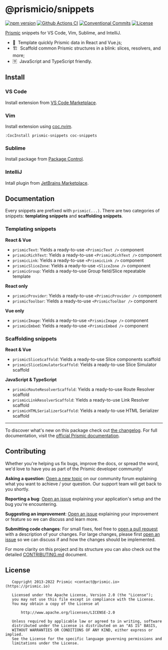 <!--

TODO: Go through all "TODO" comments in the project

TODO: Replace all on all files (README.md, CONTRIBUTING.md, bug_report.md, package.json):
- @prismicio/snippets
- Prismic snippets for VS Code, Vim, Sublime, and IntelliJ
- prismicio/prismic-snippets
- prismic-snippets

-->

# @prismicio/snippets

[![npm version][npm-version-src]][npm-version-href]
[![Github Actions CI][github-actions-ci-src]][github-actions-ci-href]
[![Conventional Commits][conventional-commits-src]][conventional-commits-href]
[![License][license-src]][license-href]

<!-- TODO: Replacing link to Prismic with [Prismic][prismic] is useful here -->

[Prismic][prismic] snippets for VS Code, Vim, Sublime, and IntelliJ.

<!--

TODO: Create a small list of package features:

- 🤔 &nbsp;A useful feature;
- 🥴 &nbsp;Another useful feature;
- 🙃 &nbsp;A final useful feature.

Non-breaking space: &nbsp; are here on purpose to fix emoji rendering on certain systems.

-->

- 📐 &nbsp;Template quickly Prismic data in React and Vue.js;
- 🏗 &nbsp;Scaffold common Prismic structures in a blink: slices, resolvers, and more;
- 🈂 &nbsp;JavaScript and TypeScript friendly.

## Install

### VS Code

Install extension from [VS Code Marketplace][vs-code-marketplace-src].

### Vim

Install extension using [coc.nvim][coc-nvim-src].

```
:CocInstall prismic-snippets coc-snippets
```

### Sublime

Install package from [Package Control][sublime-package-control-src].

### IntelliJ

Intall plugin from [JetBrains Marketplace][jetbrains-marketplace-src].

## Documentation

Every snippets are prefixed with `prismic(...)`. There are two categories of snippets: **templating snippets** and **scaffolding snippets**.

### Templating snippets

**React & Vue**

- `prismicText`: Yields a ready-to-use `<PrismicText />` component
- `prismicRichText`: Yields a ready-to-use `<PrismicRichText />` component
- `prismicLink`: Yields a ready-to-use `<PrismicLink />` component
- `prismicSliceZone`: Yields a ready-to-use `<SliceZone />` component
- `prismicGroup`: Yields a ready-to-use Group field/Slice repeatable template

**React only**

- `prismicProvider`: Yields a ready-to-use `<PrismicProvider />` component
- `prismicToolbar`: Yields a ready-to-use `<PrismicToolbar />` component

**Vue only**

- `prismicImage`: Yields a ready-to-use `<PrismicImage />` component
- `prismicEmbed`: Yields a ready-to-use `<PrismicEmbed />` component

### Scaffolding snippets

**React & Vue**

- `prismicSliceScaffold`: Yields a ready-to-use Slice components scaffold
- `prismicSliceSimulatorScaffold`: Yields a ready-to-use Slice Simulator scaffold

**JavaScript & TypeScript**

- `prismicRouteResolverScaffold`: Yields a ready-to-use Route Resolver scaffold
- `prismicLinkResolverScaffold`: Yields a ready-to-use Link Resolver scaffold
- `prismicHTMLSerializerScaffold`: Yields a ready-to-use HTML Serializer scaffold

---

To discover what's new on this package check out [the changelog][changelog]. For full documentation, visit the [official Prismic documentation][prismic-docs].

## Contributing

Whether you're helping us fix bugs, improve the docs, or spread the word, we'd love to have you as part of the Prismic developer community!

**Asking a question**: [Open a new topic][forum-question] on our community forum explaining what you want to achieve / your question. Our support team will get back to you shortly.

**Reporting a bug**: [Open an issue][repo-bug-report] explaining your application's setup and the bug you're encountering.

**Suggesting an improvement**: [Open an issue][repo-feature-request] explaining your improvement or feature so we can discuss and learn more.

**Submitting code changes**: For small fixes, feel free to [open a pull request][repo-pull-requests] with a description of your changes. For large changes, please first [open an issue][repo-feature-request] so we can discuss if and how the changes should be implemented.

For more clarity on this project and its structure you can also check out the detailed [CONTRIBUTING.md][contributing] document.

## License

```
   Copyright 2013-2022 Prismic <contact@prismic.io> (https://prismic.io)

   Licensed under the Apache License, Version 2.0 (the "License");
   you may not use this file except in compliance with the License.
   You may obtain a copy of the License at

       http://www.apache.org/licenses/LICENSE-2.0

   Unless required by applicable law or agreed to in writing, software
   distributed under the License is distributed on an "AS IS" BASIS,
   WITHOUT WARRANTIES OR CONDITIONS OF ANY KIND, either express or implied.
   See the License for the specific language governing permissions and
   limitations under the License.
```

<!-- Links -->

[prismic]: https://prismic.io

<!-- TODO: Replace link with a more useful one if available -->

[prismic-docs]: https://prismic.io/docs
[changelog]: ./CHANGELOG.md
[contributing]: ./CONTRIBUTING.md
[vs-code-marketplace-src]: https://marketplace.visualstudio.com/items?itemName=prismicio.prismic-snippets
[coc-nvim-src]: https://github.com/neoclide/coc.nvim
[sublime-package-control-src]: https://packagecontrol.io/packages/Prismic.io%20snippets
[jetbrains-marketplace-src]: https://plugins.jetbrains.com/plugin/18884-prismic-io-snippets

<!-- TODO: Replace link with a more useful one if available -->

[forum-question]: https://community.prismic.io
[repo-bug-report]: https://github.com/prismicio/prismic-snippets/issues/new?assignees=&labels=bug&template=bug_report.md&title=
[repo-feature-request]: https://github.com/prismicio/prismic-snippets/issues/new?assignees=&labels=enhancement&template=feature_request.md&title=
[repo-pull-requests]: https://github.com/prismicio/prismic-snippets/pulls

<!-- Badges -->

[npm-version-src]: https://img.shields.io/npm/v/prismic-snippets/latest.svg
[npm-version-href]: https://npmjs.com/package/prismic-snippets
[github-actions-ci-src]: https://github.com/prismicio/prismic-snippets/workflows/ci/badge.svg
[github-actions-ci-href]: https://github.com/prismicio/prismic-snippets/actions?query=workflow%3Aci
[conventional-commits-src]: https://img.shields.io/badge/Conventional%20Commits-1.0.0-yellow.svg
[conventional-commits-href]: https://conventionalcommits.org
[license-src]: https://img.shields.io/npm/l/prismic-snippets.svg
[license-href]: https://npmjs.com/package/prismic-snippets
